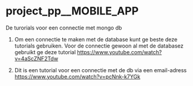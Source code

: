 # project_pp__MOBILE_APP

De turorials voor een connectie met mongo db
  1)  Om een connectie te maken met de database kunt ge beste deze tutorials gebruiken.
      Voor de connectie gewoon al met de databasez gebruikt ge deze tutorial https://www.youtube.com/watch?v=4aScZNF2Tdw

  2)  Dit is een tutorial voor een connectie met de db via een email-adress
      https://www.youtube.com/watch?v=pcNnk-k7YGk
